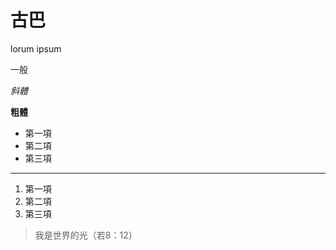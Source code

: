# 古巴

lorum ipsum

一般

*斜體*

**粗體**

* 第一項
* 第二項
* 第三項

-------------

1. 第一項
2. 第二項
3. 第三項

> 我是世界的光（若8：12）

